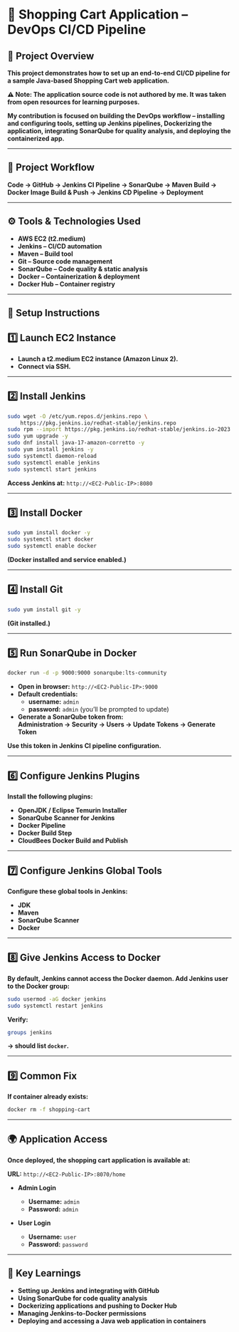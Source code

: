 # 🛒 Shopping Cart Application – DevOps CI/CD Pipeline

## 📌 Project Overview
**This project demonstrates how to set up an end-to-end CI/CD pipeline for a sample Java-based Shopping Cart web application.**

**⚠️ Note: The application source code is not authored by me. It was taken from open resources for learning purposes.**

**My contribution is focused on building the DevOps workflow – installing and configuring tools, setting up Jenkins pipelines, Dockerizing the application, integrating SonarQube for quality analysis, and deploying the containerized app.**

________________________________________

## 📌 Project Workflow
**Code → GitHub → Jenkins CI Pipeline → SonarQube → Maven Build → Docker Image Build & Push → Jenkins CD Pipeline → Deployment**

________________________________________

## ⚙️ Tools & Technologies Used
- **AWS EC2 (t2.medium)**  
- **Jenkins – CI/CD automation**  
- **Maven – Build tool**  
- **Git – Source code management**  
- **SonarQube – Code quality & static analysis**  
- **Docker – Containerization & deployment**  
- **Docker Hub – Container registry**

________________________________________

## 🚀 Setup Instructions

## 1️⃣ Launch EC2 Instance
- **Launch a t2.medium EC2 instance (Amazon Linux 2).**  
- **Connect via SSH.**

________________________________________

## 2️⃣ Install Jenkins
~~~bash
sudo wget -O /etc/yum.repos.d/jenkins.repo \
    https://pkg.jenkins.io/redhat-stable/jenkins.repo
sudo rpm --import https://pkg.jenkins.io/redhat-stable/jenkins.io-2023.key
sudo yum upgrade -y
sudo dnf install java-17-amazon-corretto -y
sudo yum install jenkins -y
sudo systemctl daemon-reload
sudo systemctl enable jenkins
sudo systemctl start jenkins
~~~
**Access Jenkins at:** `http://<EC2-Public-IP>:8080`

________________________________________

## 3️⃣ Install Docker
~~~bash
sudo yum install docker -y
sudo systemctl start docker
sudo systemctl enable docker
~~~
**(Docker installed and service enabled.)**

________________________________________

## 4️⃣ Install Git
~~~bash
sudo yum install git -y
~~~
**(Git installed.)**

________________________________________

## 5️⃣ Run SonarQube in Docker
~~~bash
docker run -d -p 9000:9000 sonarqube:lts-community
~~~
- **Open in browser:** `http://<EC2-Public-IP>:9000`  
- **Default credentials:**  
  - **username:** `admin`  
  - **password:** `admin` (you’ll be prompted to update)  
- **Generate a SonarQube token from:**  
  **Administration → Security → Users → Update Tokens → Generate Token**

**Use this token in Jenkins CI pipeline configuration.**

________________________________________

## 6️⃣ Configure Jenkins Plugins
**Install the following plugins:**  
- **OpenJDK / Eclipse Temurin Installer**  
- **SonarQube Scanner for Jenkins**  
- **Docker Pipeline**  
- **Docker Build Step**  
- **CloudBees Docker Build and Publish**

________________________________________

## 7️⃣ Configure Jenkins Global Tools
**Configure these global tools in Jenkins:**  
- **JDK**  
- **Maven**  
- **SonarQube Scanner**  
- **Docker**

________________________________________

## 8️⃣ Give Jenkins Access to Docker
**By default, Jenkins cannot access the Docker daemon. Add Jenkins user to the Docker group:**  
~~~bash
sudo usermod -aG docker jenkins
sudo systemctl restart jenkins
~~~
**Verify:**  
~~~bash
groups jenkins
~~~
**→ should list `docker`.**

________________________________________

## 9️⃣ Common Fix
**If container already exists:**  
~~~bash
docker rm -f shopping-cart
~~~

________________________________________

## 🌍 Application Access
**Once deployed, the shopping cart application is available at:**  

**URL:** `http://<EC2-Public-IP>:8070/home`

- **Admin Login**  
  - **Username:** `admin`  
  - **Password:** `admin`

- **User Login**  
  - **Username:** `user`  
  - **Password:** `password`

________________________________________

## 📖 Key Learnings
- **Setting up Jenkins and integrating with GitHub**  
- **Using SonarQube for code quality analysis**  
- **Dockerizing applications and pushing to Docker Hub**  
- **Managing Jenkins-to-Docker permissions**  
- **Deploying and accessing a Java web application in containers**
